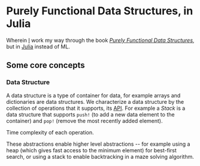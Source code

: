 # Purely Functional Data Structures, in Julia

Wherein [I](https://tarakc02.github.io/) work my way through the book [*Purely
Functional Data
Structures*](https://www.goodreads.com/book/show/594288.Purely_Functional_Data_Structures),
but in [Julia](https://docs.julialang.org/en/v1/) instead of ML.

## Some core concepts

### Data Structure

A data structure is a type of container for data, for example arrays and
dictionaries are data structures. We characterize a data structure by the
collection of operations that it supports, its
[API](https://en.wikipedia.org/wiki/API). For example a *Stack* is a data
structure that supports `push!` (to add a new data element to the container)
and `pop!` (remove the most recently added element).

Time complexity of each operation.

These abstractions enable higher level abstractions -- for example using a heap
(which gives fast access to the minimum element) for best-first search, or
using a stack to enable backtracking in a maze solving algorithm.
